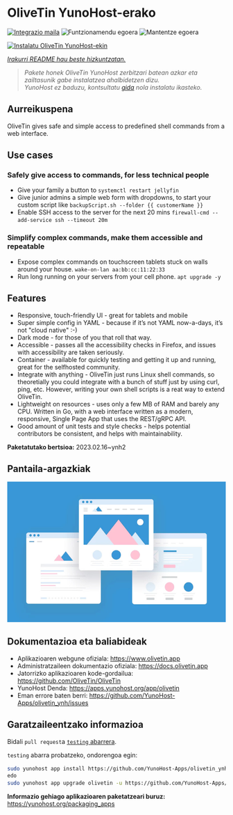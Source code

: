 <!--
Ohart ongi: README hau automatikoki sortu da <https://github.com/YunoHost/apps/tree/master/tools/readme_generator>ri esker
EZ editatu eskuz.
-->

# OliveTin YunoHost-erako

[![Integrazio maila](https://dash.yunohost.org/integration/olivetin.svg)](https://dash.yunohost.org/appci/app/olivetin) ![Funtzionamendu egoera](https://ci-apps.yunohost.org/ci/badges/olivetin.status.svg) ![Mantentze egoera](https://ci-apps.yunohost.org/ci/badges/olivetin.maintain.svg)

[![Instalatu OliveTin YunoHost-ekin](https://install-app.yunohost.org/install-with-yunohost.svg)](https://install-app.yunohost.org/?app=olivetin)

*[Irakurri README hau beste hizkuntzatan.](./ALL_README.md)*

> *Pakete honek OliveTin YunoHost zerbitzari batean azkar eta zailtasunik gabe instalatzea ahalbidetzen dizu.*  
> *YunoHost ez baduzu, kontsultatu [gida](https://yunohost.org/install) nola instalatu ikasteko.*

## Aurreikuspena

OliveTin gives safe and simple access to predefined shell commands from a web interface.

## Use cases
###  Safely give access to commands, for less technical people

- Give your family a button to `systemctl restart jellyfin`
- Give junior admins a simple web form with dropdowns, to start your custom script like `backupScript.sh --folder {{ customerName }}`
- Enable SSH access to the server for the next 20 mins `firewall-cmd --add-service ssh --timeout 20m`

### Simplify complex commands, make them accessible and repeatable

- Expose complex commands on touchscreen tablets stuck on walls around your house. `wake-on-lan aa:bb:cc:11:22:33`
- Run long running on your servers from your cell phone. `apt upgrade -y`

## Features

- Responsive, touch-friendly UI - great for tablets and mobile
- Super simple config in YAML - because if it’s not YAML now-a-days, it’s not "cloud native" :-)
- Dark mode - for those of you that roll that way.
- Accessible - passes all the accessibility checks in Firefox, and issues with accessibility are taken seriously.
- Container - available for quickly testing and getting it up and running, great for the selfhosted community.
- Integrate with anything - OliveTin just runs Linux shell commands, so theoretially you could integrate with a bunch of stuff just by using curl, ping, etc. However, writing your own shell scripts is a reat way to extend OliveTin.
- Lightweight on resources - uses only a few MB of RAM and barely any CPU. Written in Go, with a web interface written as a modern, responsive, Single Page App that uses the REST/gRPC API.
- Good amount of unit tests and style checks - helps potential contributors be consistent, and helps with maintainability.


**Paketatutako bertsioa:** 2023.02.16~ynh2

## Pantaila-argazkiak

![OliveTin(r)en pantaila-argazkia](./doc/screenshots/example.jpg)

## Dokumentazioa eta baliabideak

- Aplikazioaren webgune ofiziala: <https://www.olivetin.app>
- Administratzaileen dokumentazio ofiziala: <https://docs.olivetin.app>
- Jatorrizko aplikazioaren kode-gordailua: <https://github.com/OliveTin/OliveTin>
- YunoHost Denda: <https://apps.yunohost.org/app/olivetin>
- Eman errore baten berri: <https://github.com/YunoHost-Apps/olivetin_ynh/issues>

## Garatzaileentzako informazioa

Bidali `pull request`a [`testing` abarrera](https://github.com/YunoHost-Apps/olivetin_ynh/tree/testing).

`testing` abarra probatzeko, ondorengoa egin:

```bash
sudo yunohost app install https://github.com/YunoHost-Apps/olivetin_ynh/tree/testing --debug
edo
sudo yunohost app upgrade olivetin -u https://github.com/YunoHost-Apps/olivetin_ynh/tree/testing --debug
```

**Informazio gehiago aplikazioaren paketatzeari buruz:** <https://yunohost.org/packaging_apps>
